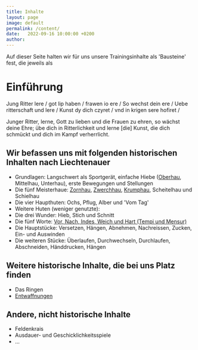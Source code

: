```yaml
---
title: Inhalte
layout: page
image: default
permalink: /content/
date:   2022-09-16 10:00:00 +0200
author: 
---
```


Auf dieser Seite halten wir für uns unsere Trainingsinhalte als 'Bausteine' fest, die jeweils als  

# Einführung
Jung Ritter lere / got lip haben / frawen io ere / 
So wechst dein ere / Uebe ritterschaft und lere /
Kunst dy dich czyret / vnd in krigen sere hofiret /

Junger Ritter, lerne, Gott zu lieben und die Frauen zu ehren,
so wächst deine Ehre; übe dich in Ritterlichkeit und lerne
[die] Kunst, die dich schmückt und dich im Kampf verherrlicht.

## Wir befassen uns mit folgenden historischen Inhalten nach Liechtenauer
- Grundlagen: Langschwert als Sportgerät, einfache Hiebe ([Oberhau](/techniken/oberhau), Mittelhau, Unterhau), erste Bewegungen und Stellungen
- Die fünf Meisterhaue: [Zornhau](/techniken/zornhau), [Zwerchhau](/techniken/zwerchhau), [Krumphau](/techniken/krumphau), Scheitelhau und Schielhau
- Die vier Haupthuten: Ochs, Pflug, Alber und 'Vom Tag'
- Weitere Huten (weniger genutzte): 
- Die drei Wunder: Hieb, Stich und Schnitt
- Die fünf Worte: [Vor, Nach, Indes, Weich und Hart (Tempi und Mensur)](/techniken/fuenf-worte)
- Die Hauptstücke: Versetzen, Hängen, Abnehmen, Nachreissen, Zucken, Ein- und Auswinden
- Die weiteren Stücke: Überlaufen, Durchwechseln, Durchlaufen, Abschneiden, Händdrucken, Hängen

## Weitere historische Inhalte, die bei uns Platz finden
- Das Ringen
- [Entwaffnungen](/techniken/entwaffnen)

## Andere, nicht historische Inhalte
- Feldenkrais
- Ausdauer- und Geschicklichkeitsspiele
- ...
